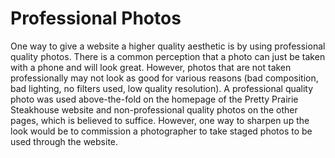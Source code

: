 # Professional Photos

One way to give a website a higher quality aesthetic is by using professional quality photos. There is a common perception that a photo can just be taken with a phone and will look great. However, photos that are not taken professionally may not look as good for various reasons (bad composition, bad lighting, no filters used, low quality resolution). A professional quality photo was used above-the-fold on the homepage of the Pretty Prairie Steakhouse website and non-professional quality photos on the other pages, which is believed to suffice. However, one way to sharpen up the look would be to commission a photographer to take staged photos to be used through the website. 
